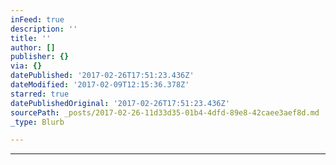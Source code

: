 ```yaml
---
inFeed: true
description: ''
title: ''
author: []
publisher: {}
via: {}
datePublished: '2017-02-26T17:51:23.436Z'
dateModified: '2017-02-09T12:15:36.378Z'
starred: true
datePublishedOriginal: '2017-02-26T17:51:23.436Z'
sourcePath: _posts/2017-02-26-11d33d35-01b4-4dfd-89e8-42caee3aef8d.md
_type: Blurb

---
```

---
